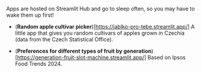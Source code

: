 Apps are hosted on Streamlit Hub and go to sleep often, so you may have to wake them up first!

- (**Random apple cultivar picker**)[https://jablko-pro-tebe.streamlit.app/]
A little app that gives you random cultivars of apples grown in Czechia (data from the Czech Statistical Office).

- (**Preferences for different types of fruit by generation**)[https://generation-fruit-slot-machine.streamlit.app/]
Based on Ipsos Food Trends 2024.
